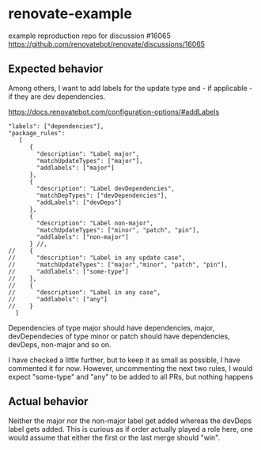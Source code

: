 # renovate-example

example reproduction repo for discussion #16065
https://github.com/renovatebot/renovate/discussions/16065

## Expected behavior

Among others, I want to add labels for the update type and - if applicable - if
they are dev dependencies.

https://docs.renovatebot.com/configuration-options/#addLabels

```
"labels": ["dependencies"],
"package_rules": 
   [
      {
        "description": "Label major",
        "matchUpdateTypes": ["major"],
        "addlabels": ["major"]
      },
      {
        "description": "Label devDependencies",
        "matchDepTypes": ["devDependencies"],
        "addLabels": ["devDeps"]
      },
      {
        "description": "Label non-major",
        "matchUpdateTypes": ["minor", "patch", "pin"],
        "addlabels": ["non-major"]
      } //,
//    {
//      "description": "Label in any update case",
//      "matchUpdateTypes": ["major","minor", "patch", "pin"],
//      "addlabels": ["some-type"]
//    },
//    {
//      "description": "Label in any case",
//      "addlabels": ["any"]
//    }
  ]
```

Dependencies of type major should have dependencies, major, devDependecies of
type minor or patch should have dependencies, devDeps, non-major and so on. 

I have checked a little further, but to keep it as small as possible, I have
commented it for now. However, uncommenting the next two rules, I would expect
"some-type" and "any" to be added to all PRs, but nothing happens

## Actual behavior

Neither the major nor the non-major label get added whereas the devDeps label
gets added. This is curious as if order actually played a role here, one would
assume that either the first or the last merge should "win".
